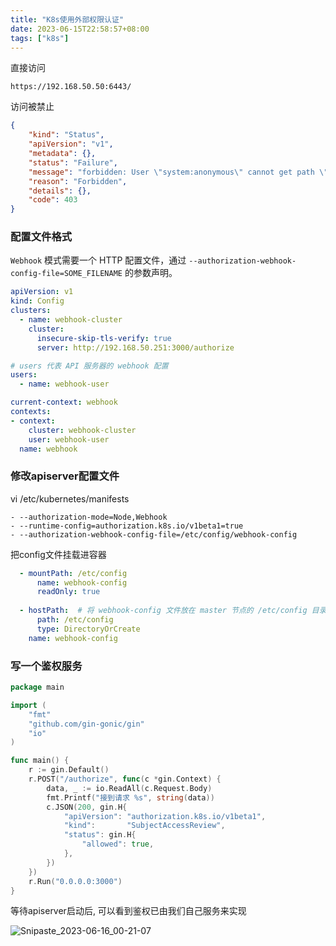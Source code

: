 ```yaml
---
title: "K8s使用外部权限认证"
date: 2023-06-15T22:58:57+08:00
tags: ["k8s"]
---
```


直接访问

```
https://192.168.50.50:6443/
```

访问被禁止

```json
{
    "kind": "Status",
    "apiVersion": "v1",
    "metadata": {},
    "status": "Failure",
    "message": "forbidden: User \"system:anonymous\" cannot get path \"/\"",
    "reason": "Forbidden",
    "details": {},
    "code": 403
}
```

### 配置文件格式

`Webhook` 模式需要一个 HTTP 配置文件，通过 `--authorization-webhook-config-file=SOME_FILENAME` 的参数声明。

```yaml
apiVersion: v1
kind: Config
clusters:
  - name: webhook-cluster
    cluster:
      insecure-skip-tls-verify: true
      server: http://192.168.50.251:3000/authorize

# users 代表 API 服务器的 webhook 配置
users:
  - name: webhook-user

current-context: webhook
contexts:
- context:
    cluster: webhook-cluster
    user: webhook-user
  name: webhook
```

### 修改apiserver配置文件 

vi /etc/kubernetes/manifests

```
- --authorization-mode=Node,Webhook
- --runtime-config=authorization.k8s.io/v1beta1=true
- --authorization-webhook-config-file=/etc/config/webhook-config
```

把config文件挂载进容器

```yaml
  - mountPath: /etc/config 
      name: webhook-config
      readOnly: true
  
  - hostPath:  # 将 webhook-config 文件放在 master 节点的 /etc/config 目录下
      path: /etc/config
      type: DirectoryOrCreate
    name: webhook-config
```

### 写一个鉴权服务

```go
package main

import (
	"fmt"
	"github.com/gin-gonic/gin"
	"io"
)

func main() {
	r := gin.Default()
	r.POST("/authorize", func(c *gin.Context) {
		data, _ := io.ReadAll(c.Request.Body)
		fmt.Printf("接到请求 %s", string(data))
		c.JSON(200, gin.H{
			"apiVersion": "authorization.k8s.io/v1beta1",
			"kind":       "SubjectAccessReview",
			"status": gin.H{
				"allowed": true,
			},
		})
	})
	r.Run("0.0.0.0:3000")
}
```

等待apiserver启动后, 可以看到鉴权已由我们自己服务来实现

![Snipaste_2023-06-16_00-21-07](http://inksnw.asuscomm.com:3001/blog/k8s使用外部权限认证_3e96ae7d4eb4b7fb38fc88d30acf0131.png)


